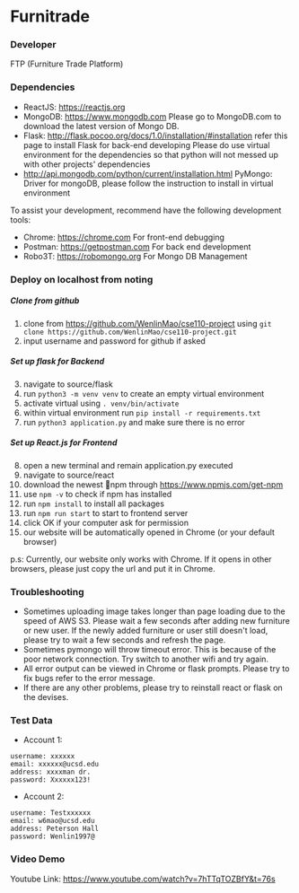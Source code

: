 # Furnitrade

### Developer

FTP (Furniture Trade Platform)

### Dependencies
* ReactJS: https://reactjs.org
* MongoDB: https://www.mongodb.com Please go to MongoDB.com to download the latest version of Mongo DB.
* Flask: http://flask.pocoo.org/docs/1.0/installation/#installation refer this page to install Flask for back-end developing
  Please do use virtual environment for the dependencies so that python will not messed up with other projects' dependencies
* http://api.mongodb.com/python/current/installation.html PyMongo: Driver for mongoDB, please follow the instruction to
  install in virtual environment

To assist your development, recommend have the following development tools:

* Chrome: https://chrome.com For front-end debugging
* Postman: https://getpostman.com For back end development
* Robo3T: https://robomongo.org For Mongo DB Management

### Deploy on localhost from noting
##### Clone from github
1. clone from https://github.com/WenlinMao/cse110-project using `git clone https://github.com/WenlinMao/cse110-project.git`
2. input username and password for github if asked
##### Set up flask for Backend
3. navigate to source/flask
4. run `python3 -m venv venv` to create an empty virtual environment
5. activate virtual using `. venv/bin/activate`
6. within virtual environment run `pip install -r requirements.txt`
7. run `python3 application.py` and make sure there is no error
##### Set up React.js for Frontend
8. open a new terminal and remain application.py executed
9. navigate to source/react
10. download the newest npm through https://www.npmjs.com/get-npm
11. use `npm -v` to check if npm has installed
12. run `npm install` to install all packages
13. run `npm run start` to start to frontend server
14. click OK if your computer ask for permission
15. our website will be automatically opened in Chrome (or your default browser)

p.s: Currently, our website only works with Chrome. If it opens in other browsers, please just copy the url and put it in Chrome.

### Troubleshooting
* Sometimes uploading image takes longer than page loading due to the speed of AWS S3. Please wait a few seconds after adding new furniture or new user. If the newly added furniture or user still doesn't load, please try to wait a few seconds and refresh the page.
* Sometimes pymongo will throw timeout error. This is because of the poor network connection. Try switch to another wifi and try again.  
* All error output can be viewed in Chrome or flask prompts. Please try to fix bugs refer to the error message.
* If there are any other problems, please try to reinstall react or flask on the devises.

### Test Data
* Account 1:
```
username: xxxxxx
email: xxxxxx@ucsd.edu
address: xxxxman dr.
password: Xxxxxx123!
```
* Account 2:
```
username: Testxxxxxx
email: w6mao@ucsd.edu
address: Peterson Hall
password: Wenlin1997@
```

### Video Demo
Youtube Link: https://www.youtube.com/watch?v=7hTTqTOZBfY&t=76s
